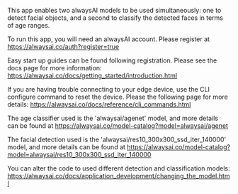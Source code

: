 This app enables two alwaysAI models to be used simultaneously: one to detect facial objects, and a second to classify the detected faces in terms of age ranges. 


To run this app, you will need an alwaysAI account. Please register at https://alwaysai.co/auth?register=true


Easy start up guides can be found following registration. Please see the docs page for more information: https://alwaysai.co/docs/getting_started/introduction.html


If you are having trouble connecting to your edge device, use the CLI configure command to reset the device. Please the following page for more details: https://alwaysai.co/docs/reference/cli_commands.html


The age classifier used is the 'alwaysai/agenet' model, and more details can be found at https://alwaysai.co/model-catalog?model=alwaysai/agenet


The facial detection used is the 'alwaysai/res10_300x300_ssd_iter_140000' model, and more details can be found at https://alwaysai.co/model-catalog?model=alwaysai/res10_300x300_ssd_iter_140000


You can alter the code to used different detection and classification models: https://alwaysai.co/docs/application_development/changing_the_model.html
